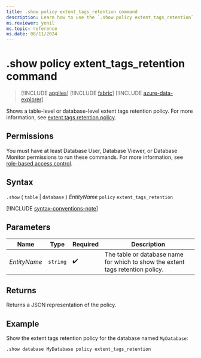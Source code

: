 ```yaml
---
title: .show policy extent_tags_retention command
description: Learn how to use the `.show policy extent_tags_retention` command to show the extent tags' retention policy on a table or database-level.
ms.reviewer: yonil
ms.topic: reference
ms.date: 08/11/2024
---
```

# .show policy extent_tags_retention command

> [!INCLUDE [applies](../includes/applies-to-version/applies.md)] [!INCLUDE [fabric](../includes/applies-to-version/fabric.md)] [!INCLUDE [azure-data-explorer](../includes/applies-to-version/azure-data-explorer.md)]

Shows a table-level or database-level extent tags retention policy. For more information, see [extent tags retention policy](extent-tags-retention-policy.md).

## Permissions

You must have at least Database User, Database Viewer, or Database Monitor permissions to run these commands. For more information, see [role-based access control](../access-control/role-based-access-control.md).

## Syntax

`.show`  ( `table` | `database` ) *EntityName* `policy` `extent_tags_retention`

[!INCLUDE [syntax-conventions-note](../includes/syntax-conventions-note.md)]

## Parameters

|Name|Type|Required|Description|
|--|--|--|--|
|*EntityName*| `string` | :heavy_check_mark:|The table or database name for which to show the extent tags retention policy.|

## Returns

Returns a JSON representation of the policy.

## Example

Show the extent tags retention policy for the database named `MyDatabase`:

```kusto
.show database MyDatabase policy extent_tags_retention
```
